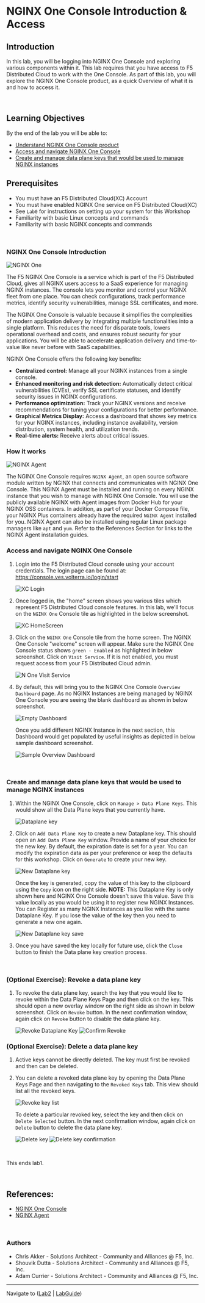 # NGINX One Console Introduction & Access

## Introduction

In this lab, you will be logging into NGINX One Console and exploring various components within it. This lab requires that you have access to F5 Distributed Cloud to work with the One Console. As part of this lab, you will explore the NGINX One Console product, as a quick Overview of what it is and how to access it.

<br/>

## Learning Objectives

By the end of the lab you will be able to:

- [Understand NGINX One Console product](#nginx-one-console-introduction)
- [Access and navigate NGINX One Console](#access-and-navigate-nginx-one-console)
- [Create and manage data plane keys that would be used to manage NGINX instances](#create-and-manage-data-plane-keys-that-would-be-used-to-manage-nginx-instances)

## Prerequisites

- You must have an F5 Distributed Cloud(XC) Account
- You must have enabled NGINX One service on F5 Distributed Cloud(XC)
- See `Lab0` for instructions on setting up your system for this Workshop
- Familiarity with basic Linux concepts and commands
- Familiarity with basic NGINX concepts and commands

<br/>

### NGINX One Console Introduction

![NGINX One](media/nginx-one-icon.png)

The F5 NGINX One Console is a service which is part of the F5 Distributed Cloud, gives all NGINX users access to a SaaS experience for managing NGINX instances. The console lets you monitor and control your NGINX fleet from one place. You can check configurations, track performance metrics, identify security vulnerabilities, manage SSL certificates, and more.

The NGINX One Console is valuable because it simplifies the complexities of modern application delivery by integrating multiple functionalities into a single platform. This reduces the need for disparate tools, lowers operational overhead and costs, and ensures robust security for your applications. You will be able to accelerate application delivery and time-to-value like never before with SaaS capabilities.

NGINX One Console offers the following key benefits:

- **Centralized control:** Manage all your NGINX instances from a single console.
- **Enhanced monitoring and risk detection:** Automatically detect critical vulnerabilities (CVEs), verify SSL certificate statuses, and identify security issues in NGINX configurations.
- **Performance optimization:** Track your NGINX versions and receive recommendations for tuning your configurations for better performance.
- **Graphical Metrics Display:** Access a dashboard that shows key metrics for your NGINX instances, including instance availability, version distribution, system health, and utilization trends.
- **Real-time alerts:** Receive alerts about critical issues.

### How it works

![NGINX Agent](media/nginx-agent-icon.png)

The NGINX One Console requires `NGINX Agent`, an open source software module written by NGINX that connects and communicates with NGINX One Console.  This NGINX Agent must be installed and running on every NGINX instance that you wish to manage with NGINX One Console.  You will use the publicly available NGINX with Agent images from Docker Hub for your NGINX OSS containers.  In addition, as part of your Docker Compose file, your NGINX Plus containers already have the required `NGINX Agent` installed for you.  NGINX Agent can also be installed using regular Linux package managers like `apt` and `yum`.  Refer to the References Section for links to the NGINX Agent installation guides.

### Access and navigate NGINX One Console

1. Login into the F5 Distributed Cloud console using your account credentials. The login page can be found at: https://console.ves.volterra.io/login/start

    ![XC Login](media/lab1_xc-login.png)

1. Once logged in, the "home" screen shows you various tiles which represent F5 Distributed Cloud console features. In this lab, we'll focus on the `NGINX One` Console tile as highlighted in the below screenshot.

    ![XC HomeScreen](media/lab1_none-tile.png)

1. Click on the `NGINX One` Console tile from the home screen. The NGINX One Console "welcome" screen will appear. Make sure the NGINX One Console status shows `green - Enabled` as highlighted in below screenshot.  Click on `Visit Service`.  If it is not enabled, you must request access from your F5 Distributed Cloud admin.

    ![N One Visit Service](media/lab1_none-service.png)

1. By default, this will bring you to the NGINX One Console `Overview Dashboard` page. As no NGINX Instances are being managed by NGINX One Console you are seeing the blank dashboard as shown in below screenshot.

    ![Empty Dashboard](media/lab1_none-empty-overview-dashboard.png)

    Once you add different NGINX Instance in the next section, this Dashboard would get populated by useful insights as depicted in below sample dashboard screenshot.

    ![Sample Overview Dashboard](media/lab1_none-overview-dashboard.png)

<br/>

### Create and manage data plane keys that would be used to manage NGINX instances

1. Within the NGINX One Console, click on `Manage > Data Plane Keys`. This would show all the Data Plane keys that you currently have.

    ![Dataplane key](media/lab1_none-dataplane-key-overview.png)

1. Click on `Add Data Plane Key` to create a new Dataplane key. This should open an `Add Data Plane Key` window. Provide a name of your choice for the new key. By default, the expiration date is set for a year. You can modify the expiration data as per your preference or keep the defaults for this workshop. Click on `Generate` to create your new key.

    ![New Dataplane key](media/lab1_none-dataplane-key-new.png)

    Once the key is generated, copy the value of this key to the clipboard using the `Copy` icon on the right side.  **NOTE:**  This Dataplane Key is only shown here and NGINX One Console doesn't save this value. Save this value locally as you would be using it to register new NGINX Instances.  You can Register as many NGINX Instances as you like with the same Dataplane Key.  If you lose the value of the key then you need to generate a new one again.

    ![New Dataplane key save](media/lab1_none-dataplane-key-save.png)

1. Once you have saved the key locally for future use, click the `Close` button to finish the Data plane key creation process.

<br/>

### (Optional Exercise): Revoke a data plane key

1. To revoke the data plane key, search the key that you would like to revoke within the Data Plane Keys Page and then click on the key. This should open a new overlay window on the right side as shown in below screenshot. Click on `Revoke` button. In the next confirmation window, again click on `Revoke` button to disable the data plane key.

    ![Revoke Dataplane Key](media/lab1_none-dataplane-key-revoke1.png)
    ![Confirm Revoke](media/lab1_none-dataplane-key-revoke2.png)

### (Optional Exercise): Delete a data plane key

1. Active keys cannot be directly deleted. The key must first be revoked and then can be deleted.

1. You can delete a revoked data plane key by opening the Data Plane Keys Page and then navigating to the `Revoked Keys` tab. This view should list all the revoked keys.

    ![Revoke key list](media/lab1_none-dataplane-key-revoke-list.png)

    To delete a particular revoked key, select the key and then click on `Delete Selected` button. In the next confirmation window, again click on `Delete` button to delete the data plane key.

    ![Delete key](media/lab1_none-dataplane-key-delete1.png)
    ![Delete key confirmation](media/lab1_none-dataplane-key-delete2.png)

<br/>

This ends lab1.

<br/>

## References:

- [NGINX One Console](https://docs.nginx.com/nginx-one/)
- [NGINX Agent](https://docs.nginx.com/nginx-agent/overview/)

<br/>

### Authors

- Chris Akker - Solutions Architect - Community and Alliances @ F5, Inc.
- Shouvik Dutta - Solutions Architect - Community and Alliances @ F5, Inc.
- Adam Currier - Solutions Architect - Community and Alliances @ F5, Inc.

-------------

Navigate to ([Lab2](../lab2/readme.md) | [LabGuide](../readme.md))
